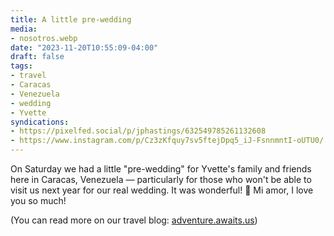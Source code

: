 ```yaml
---
title: A little pre-wedding
media:
- nosotros.webp
date: "2023-11-20T10:55:09-04:00"
draft: false
tags:
- travel
- Caracas
- Venezuela
- wedding
- Yvette
syndications:
- https://pixelfed.social/p/jphastings/632549785261132608
- https://www.instagram.com/p/Cz3zKfquy7sv5ftejDpq5_iJ-FsnnmntI-oUTU0/
---
```


On Saturday we had a little "pre-wedding" for Yvette's family and friends here in Caracas, Venezuela — particularly for those who won't be able to visit us next year for our real wedding.
It was wonderful! 🥰 Mi amor, I love you so much!

(You can read more on our travel blog: [adventure.awaits.us](https://adventure.awaits.us/pre-wedding-celebration))
